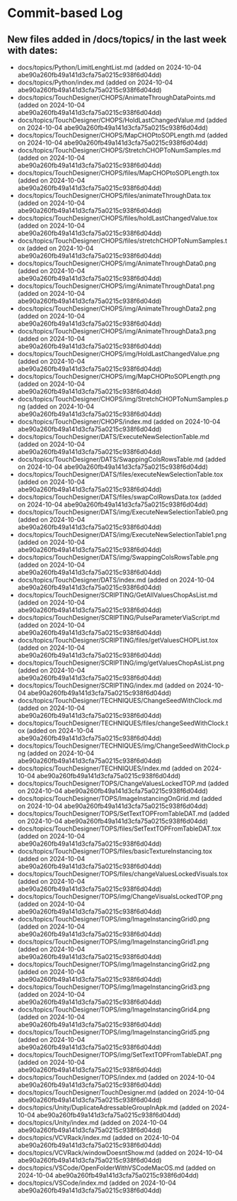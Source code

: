 # Commit-based Log
## New files added in /docs/topics/ in the last week with dates:
- docs/topics/Python/LimitLenghtList.md (added on 2024-10-04 abe90a260fb49a141d3cfa75a0215c938f6d04dd)
- docs/topics/Python/index.md (added on 2024-10-04 abe90a260fb49a141d3cfa75a0215c938f6d04dd)
- docs/topics/TouchDesigner/CHOPS/AnimateThroughDataPoints.md (added on 2024-10-04 abe90a260fb49a141d3cfa75a0215c938f6d04dd)
- docs/topics/TouchDesigner/CHOPS/HoldLastChangedValue.md (added on 2024-10-04 abe90a260fb49a141d3cfa75a0215c938f6d04dd)
- docs/topics/TouchDesigner/CHOPS/MapCHOPtoSOPLength.md (added on 2024-10-04 abe90a260fb49a141d3cfa75a0215c938f6d04dd)
- docs/topics/TouchDesigner/CHOPS/StretchCHOPToNumSamples.md (added on 2024-10-04 abe90a260fb49a141d3cfa75a0215c938f6d04dd)
- docs/topics/TouchDesigner/CHOPS/files/MapCHOPtoSOPLength.tox (added on 2024-10-04 abe90a260fb49a141d3cfa75a0215c938f6d04dd)
- docs/topics/TouchDesigner/CHOPS/files/animateThroughData.tox (added on 2024-10-04 abe90a260fb49a141d3cfa75a0215c938f6d04dd)
- docs/topics/TouchDesigner/CHOPS/files/holdLastChangedValue.tox (added on 2024-10-04 abe90a260fb49a141d3cfa75a0215c938f6d04dd)
- docs/topics/TouchDesigner/CHOPS/files/stretchCHOPToNumSamples.tox (added on 2024-10-04 abe90a260fb49a141d3cfa75a0215c938f6d04dd)
- docs/topics/TouchDesigner/CHOPS/img/AnimateThroughData0.png (added on 2024-10-04 abe90a260fb49a141d3cfa75a0215c938f6d04dd)
- docs/topics/TouchDesigner/CHOPS/img/AnimateThroughData1.png (added on 2024-10-04 abe90a260fb49a141d3cfa75a0215c938f6d04dd)
- docs/topics/TouchDesigner/CHOPS/img/AnimateThroughData2.png (added on 2024-10-04 abe90a260fb49a141d3cfa75a0215c938f6d04dd)
- docs/topics/TouchDesigner/CHOPS/img/AnimateThroughData3.png (added on 2024-10-04 abe90a260fb49a141d3cfa75a0215c938f6d04dd)
- docs/topics/TouchDesigner/CHOPS/img/HoldLastChangedValue.png (added on 2024-10-04 abe90a260fb49a141d3cfa75a0215c938f6d04dd)
- docs/topics/TouchDesigner/CHOPS/img/MapCHOPtoSOPLength.png (added on 2024-10-04 abe90a260fb49a141d3cfa75a0215c938f6d04dd)
- docs/topics/TouchDesigner/CHOPS/img/StretchCHOPToNumSamples.png (added on 2024-10-04 abe90a260fb49a141d3cfa75a0215c938f6d04dd)
- docs/topics/TouchDesigner/CHOPS/index.md (added on 2024-10-04 abe90a260fb49a141d3cfa75a0215c938f6d04dd)
- docs/topics/TouchDesigner/DATS/ExecuteNewSelectionTable.md (added on 2024-10-04 abe90a260fb49a141d3cfa75a0215c938f6d04dd)
- docs/topics/TouchDesigner/DATS/SwappingColsRowsTable.md (added on 2024-10-04 abe90a260fb49a141d3cfa75a0215c938f6d04dd)
- docs/topics/TouchDesigner/DATS/files/executeNewSelectionTable.tox (added on 2024-10-04 abe90a260fb49a141d3cfa75a0215c938f6d04dd)
- docs/topics/TouchDesigner/DATS/files/swapColRowsData.tox (added on 2024-10-04 abe90a260fb49a141d3cfa75a0215c938f6d04dd)
- docs/topics/TouchDesigner/DATS/img/ExecuteNewSelectionTable0.png (added on 2024-10-04 abe90a260fb49a141d3cfa75a0215c938f6d04dd)
- docs/topics/TouchDesigner/DATS/img/ExecuteNewSelectionTable1.png (added on 2024-10-04 abe90a260fb49a141d3cfa75a0215c938f6d04dd)
- docs/topics/TouchDesigner/DATS/img/SwappingColsRowsTable.png (added on 2024-10-04 abe90a260fb49a141d3cfa75a0215c938f6d04dd)
- docs/topics/TouchDesigner/DATS/index.md (added on 2024-10-04 abe90a260fb49a141d3cfa75a0215c938f6d04dd)
- docs/topics/TouchDesigner/SCRIPTING/GetAllValuesChopAsList.md (added on 2024-10-04 abe90a260fb49a141d3cfa75a0215c938f6d04dd)
- docs/topics/TouchDesigner/SCRIPTING/PulseParameterViaScript.md (added on 2024-10-04 abe90a260fb49a141d3cfa75a0215c938f6d04dd)
- docs/topics/TouchDesigner/SCRIPTING/files/getValuesCHOPList.tox (added on 2024-10-04 abe90a260fb49a141d3cfa75a0215c938f6d04dd)
- docs/topics/TouchDesigner/SCRIPTING/img/getValuesChopAsList.png (added on 2024-10-04 abe90a260fb49a141d3cfa75a0215c938f6d04dd)
- docs/topics/TouchDesigner/SCRIPTING/index.md (added on 2024-10-04 abe90a260fb49a141d3cfa75a0215c938f6d04dd)
- docs/topics/TouchDesigner/TECHNIQUES/ChangeSeedWithClock.md (added on 2024-10-04 abe90a260fb49a141d3cfa75a0215c938f6d04dd)
- docs/topics/TouchDesigner/TECHNIQUES/files/changeSeedWithClock.tox (added on 2024-10-04 abe90a260fb49a141d3cfa75a0215c938f6d04dd)
- docs/topics/TouchDesigner/TECHNIQUES/img/ChangeSeedWithClock.png (added on 2024-10-04 abe90a260fb49a141d3cfa75a0215c938f6d04dd)
- docs/topics/TouchDesigner/TECHNIQUES/index.md (added on 2024-10-04 abe90a260fb49a141d3cfa75a0215c938f6d04dd)
- docs/topics/TouchDesigner/TOPS/ChangeValuesLockedTOP.md (added on 2024-10-04 abe90a260fb49a141d3cfa75a0215c938f6d04dd)
- docs/topics/TouchDesigner/TOPS/ImageInstancingOnGrid.md (added on 2024-10-04 abe90a260fb49a141d3cfa75a0215c938f6d04dd)
- docs/topics/TouchDesigner/TOPS/SetTextTOPFromTableDAT.md (added on 2024-10-04 abe90a260fb49a141d3cfa75a0215c938f6d04dd)
- docs/topics/TouchDesigner/TOPS/files/SetTextTOPFromTableDAT.tox (added on 2024-10-04 abe90a260fb49a141d3cfa75a0215c938f6d04dd)
- docs/topics/TouchDesigner/TOPS/files/basicTextureInstancing.tox (added on 2024-10-04 abe90a260fb49a141d3cfa75a0215c938f6d04dd)
- docs/topics/TouchDesigner/TOPS/files/changeValuesLockedVisuals.tox (added on 2024-10-04 abe90a260fb49a141d3cfa75a0215c938f6d04dd)
- docs/topics/TouchDesigner/TOPS/img/ChangeVisualsLockedTOP.png (added on 2024-10-04 abe90a260fb49a141d3cfa75a0215c938f6d04dd)
- docs/topics/TouchDesigner/TOPS/img/ImageInstancingGrid0.png (added on 2024-10-04 abe90a260fb49a141d3cfa75a0215c938f6d04dd)
- docs/topics/TouchDesigner/TOPS/img/ImageInstancingGrid1.png (added on 2024-10-04 abe90a260fb49a141d3cfa75a0215c938f6d04dd)
- docs/topics/TouchDesigner/TOPS/img/ImageInstancingGrid2.png (added on 2024-10-04 abe90a260fb49a141d3cfa75a0215c938f6d04dd)
- docs/topics/TouchDesigner/TOPS/img/ImageInstancingGrid3.png (added on 2024-10-04 abe90a260fb49a141d3cfa75a0215c938f6d04dd)
- docs/topics/TouchDesigner/TOPS/img/ImageInstancingGrid4.png (added on 2024-10-04 abe90a260fb49a141d3cfa75a0215c938f6d04dd)
- docs/topics/TouchDesigner/TOPS/img/ImageInstancingGrid5.png (added on 2024-10-04 abe90a260fb49a141d3cfa75a0215c938f6d04dd)
- docs/topics/TouchDesigner/TOPS/img/SetTextTOPFromTableDAT.png (added on 2024-10-04 abe90a260fb49a141d3cfa75a0215c938f6d04dd)
- docs/topics/TouchDesigner/TOPS/index.md (added on 2024-10-04 abe90a260fb49a141d3cfa75a0215c938f6d04dd)
- docs/topics/TouchDesigner/TouchDesigner.md (added on 2024-10-04 abe90a260fb49a141d3cfa75a0215c938f6d04dd)
- docs/topics/Unity/DuplicateAdressableGroupInApk.md (added on 2024-10-04 abe90a260fb49a141d3cfa75a0215c938f6d04dd)
- docs/topics/Unity/index.md (added on 2024-10-04 abe90a260fb49a141d3cfa75a0215c938f6d04dd)
- docs/topics/VCVRack/index.md (added on 2024-10-04 abe90a260fb49a141d3cfa75a0215c938f6d04dd)
- docs/topics/VCVRack/windowDoesntShow.md (added on 2024-10-04 abe90a260fb49a141d3cfa75a0215c938f6d04dd)
- docs/topics/VSCode/OpenFolderWithVSCodeMacOS.md (added on 2024-10-04 abe90a260fb49a141d3cfa75a0215c938f6d04dd)
- docs/topics/VSCode/index.md (added on 2024-10-04 abe90a260fb49a141d3cfa75a0215c938f6d04dd)
